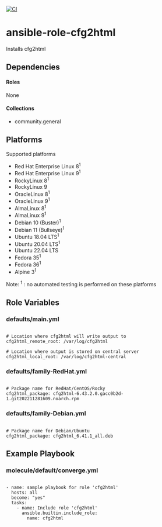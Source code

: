 [![CI](https://github.com/de-it-krachten/ansible-role-cfg2html/workflows/CI/badge.svg?event=push)](https://github.com/de-it-krachten/ansible-role-cfg2html/actions?query=workflow%3ACI)


# ansible-role-cfg2html

Installs cfg2html



## Dependencies

#### Roles
None

#### Collections
- community.general

## Platforms

Supported platforms

- Red Hat Enterprise Linux 8<sup>1</sup>
- Red Hat Enterprise Linux 9<sup>1</sup>
- RockyLinux 8<sup>1</sup>
- RockyLinux 9
- OracleLinux 8<sup>1</sup>
- OracleLinux 9<sup>1</sup>
- AlmaLinux 8<sup>1</sup>
- AlmaLinux 9<sup>1</sup>
- Debian 10 (Buster)<sup>1</sup>
- Debian 11 (Bullseye)<sup>1</sup>
- Ubuntu 18.04 LTS<sup>1</sup>
- Ubuntu 20.04 LTS<sup>1</sup>
- Ubuntu 22.04 LTS
- Fedora 35<sup>1</sup>
- Fedora 36<sup>1</sup>
- Alpine 3<sup>1</sup>

Note:
<sup>1</sup> : no automated testing is performed on these platforms

## Role Variables
### defaults/main.yml
<pre><code>
# Location where cfg2html will write output to
cfg2html_remote_root: /var/log/cfg2html

# Location where output is stored on central server
cfg2html_local_root: /var/log/cfg2html-central
</pre></code>

### defaults/family-RedHat.yml
<pre><code>
# Package name for RedHat/CentOS/Rocky
cfg2html_package: cfg2html-6.43.2.0.gacc0b2d-1.git202211281609.noarch.rpm
</pre></code>

### defaults/family-Debian.yml
<pre><code>
# Package name for Debian/Ubuntu
cfg2html_package: cfg2html_6.41.1_all.deb
</pre></code>




## Example Playbook
### molecule/default/converge.yml
<pre><code>
- name: sample playbook for role 'cfg2html'
  hosts: all
  become: "yes"
  tasks:
    - name: Include role 'cfg2html'
      ansible.builtin.include_role:
        name: cfg2html
</pre></code>
